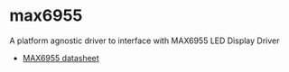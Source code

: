 # max6955
A platform agnostic driver to interface with MAX6955 LED Display Driver

* [MAX6955 datasheet](https://datasheets.maximintegrated.com/en/ds/MAX6955.pdf)
